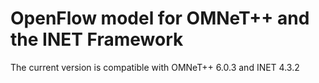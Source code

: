 # OpenFlow model for OMNeT++ and the INET Framework

The current version is compatible with OMNeT++ 6.0.3 and INET 4.3.2
